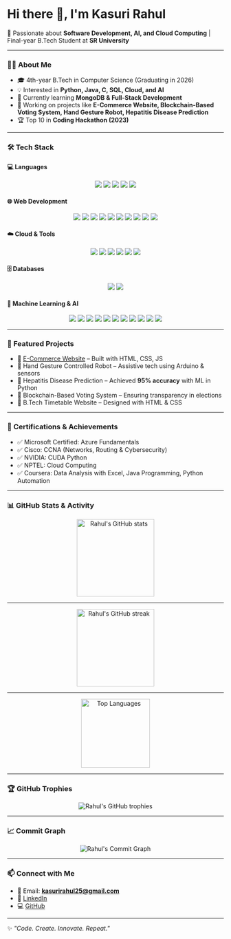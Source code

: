 # Hi there 👋, I'm Kasuri Rahul  

🚀 Passionate about **Software Development, AI, and Cloud Computing** | Final-year B.Tech Student at **SR University**  

---

### 👨‍💻 About Me  
- 🎓 4th-year B.Tech in Computer Science (Graduating in 2026)  
- 💡 Interested in **Python, Java, C, SQL, Cloud, and AI**  
- 🌱 Currently learning **MongoDB & Full-Stack Development**  
- 🔭 Working on projects like **E-Commerce Website, Blockchain-Based Voting System, Hand Gesture Robot, Hepatitis Disease Prediction**  
- 🏆 Top 10 in **Coding Hackathon (2023)**  

---

### 🛠️ Tech Stack  

#### 💻 Languages  
<p align="center">
  <img src="https://img.shields.io/badge/Python-3776AB?style=for-the-badge&logo=python&logoColor=white"/>
  <img src="https://img.shields.io/badge/C-00599C?style=for-the-badge&logo=c&logoColor=white"/>
  <img src="https://img.shields.io/badge/Java-007396?style=for-the-badge&logo=java&logoColor=white"/>
  <img src="https://img.shields.io/badge/SQL-4479A1?style=for-the-badge&logo=mysql&logoColor=white"/>
  <img src="https://img.shields.io/badge/JavaScript-F7DF1E?style=for-the-badge&logo=javascript&logoColor=black"/>
</p>

#### 🌐 Web Development  
<p align="center">
  <img src="https://img.shields.io/badge/HTML5-E34F26?style=for-the-badge&logo=html5&logoColor=white"/>
  <img src="https://img.shields.io/badge/CSS3-1572B6?style=for-the-badge&logo=css3&logoColor=white"/>
  <img src="https://img.shields.io/badge/JavaScript-F7DF1E?style=for-the-badge&logo=javascript&logoColor=black"/>
  <img src="https://img.shields.io/badge/Node.js-339933?style=for-the-badge&logo=node.js&logoColor=white"/>
  <img src="https://img.shields.io/badge/Express.js-000000?style=for-the-badge&logo=express&logoColor=white"/>
  <img src="https://img.shields.io/badge/React-61DAFB?style=for-the-badge&logo=react&logoColor=black"/>
  <img src="https://img.shields.io/badge/React_Native-61DAFB?style=for-the-badge&logo=react&logoColor=black"/>
  <img src="https://img.shields.io/badge/MongoDB-47A248?style=for-the-badge&logo=mongodb&logoColor=white"/>
  <img src="https://img.shields.io/badge/Tailwind_CSS-06B6D4?style=for-the-badge&logo=tailwindcss&logoColor=white"/>
  <img src="https://img.shields.io/badge/Bootstrap-7952B3?style=for-the-badge&logo=bootstrap&logoColor=white"/>
</p>

#### ☁️ Cloud & Tools  
<p align="center">
  <img src="https://img.shields.io/badge/Azure-0078D4?style=for-the-badge&logo=microsoft-azure&logoColor=white"/>
  <img src="https://img.shields.io/badge/NVIDIA_CUDA-76B900?style=for-the-badge&logo=nvidia&logoColor=white"/>
  <img src="https://img.shields.io/badge/Git-F05032?style=for-the-badge&logo=git&logoColor=white"/>
  <img src="https://img.shields.io/badge/GitHub-181717?style=for-the-badge&logo=github&logoColor=white"/>
  <img src="https://img.shields.io/badge/VS_Code-007ACC?style=for-the-badge&logo=visual-studio-code&logoColor=white"/>
  <img src="https://img.shields.io/badge/Postman-FF6C37?style=for-the-badge&logo=postman&logoColor=white"/>
</p>

#### 🗄️ Databases  
<p align="center">
  <img src="https://img.shields.io/badge/MySQL-4479A1?style=for-the-badge&logo=mysql&logoColor=white"/>
  <img src="https://img.shields.io/badge/MongoDB-47A248?style=for-the-badge&logo=mongodb&logoColor=white"/>
</p>

#### 🤖 Machine Learning & AI  
<p align="center">
  <img src="https://img.shields.io/badge/TensorFlow-FF6F00?style=for-the-badge&logo=tensorflow&logoColor=white"/>
  <img src="https://img.shields.io/badge/Keras-D00000?style=for-the-badge&logo=keras&logoColor=white"/>
  <img src="https://img.shields.io/badge/Scikit--Learn-F7931E?style=for-the-badge&logo=scikit-learn&logoColor=white"/>
  <img src="https://img.shields.io/badge/Pandas-150458?style=for-the-badge&logo=pandas&logoColor=white"/>
  <img src="https://img.shields.io/badge/NumPy-013243?style=for-the-badge&logo=numpy&logoColor=white"/>
  <img src="https://img.shields.io/badge/Random%20Forest-228B22?style=for-the-badge"/>
  <img src="https://img.shields.io/badge/Logistic%20Regression-1E90FF?style=for-the-badge"/>
  <img src="https://img.shields.io/badge/Decision%20Trees-8B0000?style=for-the-badge"/>
  <img src="https://img.shields.io/badge/SVM-800080?style=for-the-badge"/>
  <img src="https://img.shields.io/badge/KNN-FFD700?style=for-the-badge"/>
  <img src="https://img.shields.io/badge/Gradient%20Boost-FF4500?style=for-the-badge"/>
</p>

---

### 📂 Featured Projects  
- 🛒 [E-Commerce Website](https://github.com/kasurirahul25/E-Commerce-Website) – Built with HTML, CSS, JS  
- 🤖 Hand Gesture Controlled Robot – Assistive tech using Arduino & sensors  
- 🏥 Hepatitis Disease Prediction – Achieved **95% accuracy** with ML in Python  
- 🔐 Blockchain-Based Voting System – Ensuring transparency in elections  
- 📅 B.Tech Timetable Website – Designed with HTML & CSS  

---

### 🏅 Certifications & Achievements  
- ✅ Microsoft Certified: Azure Fundamentals  
- ✅ Cisco: CCNA (Networks, Routing & Cybersecurity)  
- ✅ NVIDIA: CUDA Python  
- ✅ NPTEL: Cloud Computing  
- ✅ Coursera: Data Analysis with Excel, Java Programming, Python Automation  

---

### 📊 GitHub Stats & Activity  

<p align="center">
  <img src="https://github-readme-stats.vercel.app/api?username=kasurirahul25&show_icons=true&theme=radical" alt="Rahul's GitHub stats" height="180"/>
</p>

---

<p align="center">
  <img src="https://streak-stats.demolab.com?user=kasurirahul25&theme=radical&hide_border=true" alt="Rahul's GitHub streak" height="180"/>
</p>

---

<p align="center">
  <img src="https://github-readme-stats.vercel.app/api/top-langs/?username=kasurirahul25&layout=compact&theme=radical" alt="Top Languages" height="160"/>
</p>

---

### 🏆 GitHub Trophies  

<p align="center">
  <img src="https://github-profile-trophy.vercel.app/?username=kasurirahul25&theme=radical&no-frame=true&margin-w=15&margin-h=15" alt="Rahul's GitHub trophies"/>
</p>

---

### 📈 Commit Graph  

<p align="center">
  <img src="https://github-readme-activity-graph.vercel.app/graph?username=kasurirahul25&custom_title=Commit%20Activity%20Graph&theme=react-dark&hide_border=true" alt="Rahul's Commit Graph"/>
</p>

---

### 📫 Connect with Me  
- 📧 Email: **kasurirahul25@gmail.com**  
- 💼 [LinkedIn](https://www.linkedin.com/in/kasuri-rahul)  
- 💻 [GitHub](https://github.com/kasurirahul25)  

---

✨ *"Code. Create. Innovate. Repeat."*  

